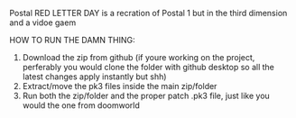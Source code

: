 Postal RED LETTER DAY is a recration of Postal 1 but in the third dimension and a vidoe gaem

HOW TO RUN THE DAMN THING:

1. Download the zip from github (if youre working on the project, perferably you would clone the folder with github desktop so all the latest changes apply instantly but shh)
2. Extract/move the pk3 files inside the main zip/folder
3. Run both the zip/folder and the proper patch .pk3 file, just like you would the one from doomworld